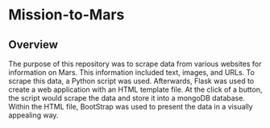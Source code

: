 # Mission-to-Mars

## Overview
The purpose of this repository was to scrape data from various websites for information on Mars. This information included text, images, and URLs. To scrape this data, a Python script was used. Afterwards, Flask was used to create a web application with an HTML template file. At the click of a button, the script would scrape the data and store it into a mongoDB database. Within the HTML file, BootStrap was used to present the data in a visually appealing way.
